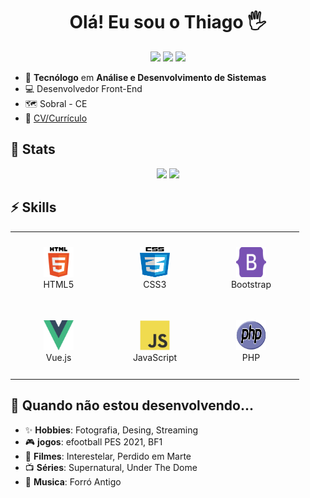 <h1 align="center">
  Olá! Eu sou o Thiago 🖐️
</h1>

<p align="center">   
  <a href="mailto:thiagomaisweb@gmail.com" target="_blank"><img src="https://img.shields.io/badge/Email-contato@thiagosousadev.site-red?style=flat&logo=gmail&logoColor=white"></a>
  <a href="https://www.linkedin.com/in/thiagosousadev" target="_blank"><img src="https://img.shields.io/badge/linkedin-blue?style=flat&logo=linkedin"></a>
  <a href="https://thiagosousadev.site" target="_blank"><img src="https://img.shields.io/badge/website-thiagosousadev.site-FF4500?style=flat"></a>
</p>

- 📄 **Tecnólogo** em **Análise e Desenvolvimento de Sistemas**
- 💻 Desenvolvedor Front-End
- 🗺️ Sobral - CE
- 📝 [CV/Currículo](https://github.com/ThiagoSousaDEV/ThiagoSousaDEV/blob/main/CV-ThiagoSousa.pdf "CV/Resume")

<h2>📃 Stats</h2>

<div align="center">
  <img height="160em" src="https://github-readme-stats.vercel.app/api?username=thiagosousadev&show_icons=true&theme=algolia&include_all_commits=true&border_radius=8&hide_border=true&count_private=true" style="max-width: 100%;"/>
  <img height="160em" src="https://github-readme-stats.vercel.app/api/top-langs/?username=thiagosousadev&border_radius=8&hide_border=true&layout=compact&langs_count=7&theme=algolia" style="max-width: 100%;"/>
</div>


<h2>⚡ Skills</h2>

<table align= "center">
  <tr>
     <td align="center" width="140" height="112.43">
      <a href="#">
        <img src="./html5logo.svg" width="48" height="48" alt="HTML5" />
      </a>
      <br>HTML5
    </td>
    <td align="center"  width="140" height="112.43">
      <a href="#">
        <img src="./css3logo.svg" width="48" height="48" alt="CSS 3" />
      </a>
      <br>CSS3
    </td>
    <td align="center"  width="140" height="112.43">
      <a href="#">
        <img src="./bootstraplogo.svg" width="48" height="48" alt="Bootstrap" />
      </a>
      <br>Bootstrap
    </td>
    <tr>
    <td align="center"  width="140" height="112.43">
      <a href="#">
        <img src="./vuejslogo.svg" width="48" height="48" alt="Vue.js" />
      </a>
      <br>Vue.js
    </td>
      <td align="center"  width="140" height="112.43">
      <a href="#">
        <img src="./javascriptlogo.svg" width="48" height="48" alt="JavaScript" />
      </a>
      <br>JavaScript
    </td>
       <td align="center"  width="140" height="112.43">
      <a href="#">
        <img src="./phplogo.svg" width="48" height="48" alt="PHP" />
      </a>
      <br>PHP
    </td>
   </tr> 
</table>

<h2> 🧔 Quando não estou desenvolvendo... </h2>

- ✨ **Hobbies**: Fotografia, Desing, Streaming
- 🎮 **jogos**: efootball PES 2021, BF1 
- 🎥 **Filmes**: Interestelar, Perdido em Marte
- 📺 **Séries**: Supernatural, Under The Dome
- 🎵 **Musica**: Forró Antigo
